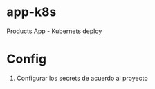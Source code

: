 # app-k8s
Products App - Kubernets deploy 

# Config

1. Configurar los secrets de acuerdo al proyecto